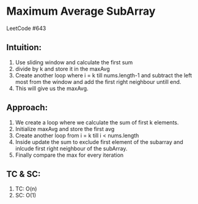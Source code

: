 # Maximum Average SubArray

LeetCode #643

## Intuition:
1. Use sliding window and calculate the first sum
2. divide by k and store it in the maxAvg
3. Create another loop where i = k till nums.length-1 and subtract the left most from the window and add the first right neighbour untill end.
4. This will give us the maxAvg.

## Approach:
1. We create a loop where we calculate the sum of first k elements.
2. Initialize maxAvg and store the first avg
3. Create another loop from i = k till i < nums.length
4. Inside update the sum to exclude first element of the subarray and inlcude first right neighbour of the subArray.
5. Finally compare the max for every iteration


## TC & SC:
1. TC: O(n)
2. SC: O(1)

